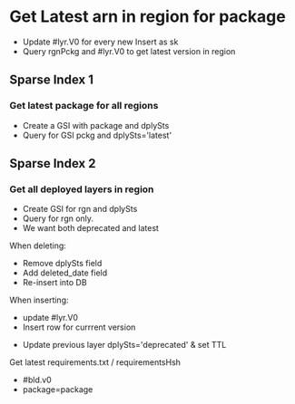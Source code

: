 # Get Latest arn in region for package
* Update #lyr.V0 for every new Insert as sk
* Query rgnPckg and #lyr.V0 to get latest version in region

## Sparse Index 1

### Get latest package for all regions
* Create a GSI with package and dplySts
* Query for GSI pckg and dplySts='latest'

## Sparse Index 2

### Get all deployed layers in region

* Create GSI for rgn and dplySts
* Query for rgn only.
* We want both deprecated and latest


When deleting:
+ Remove dplySts field
+ Add deleted_date field
+ Re-insert into DB

When inserting:
+ update #lyr.V0
+ Insert row for currrent version
* Update previous layer dplySts='deprecated' & set TTL

Get latest requirements.txt / requirementsHsh
* #bld.v0
* package=package
